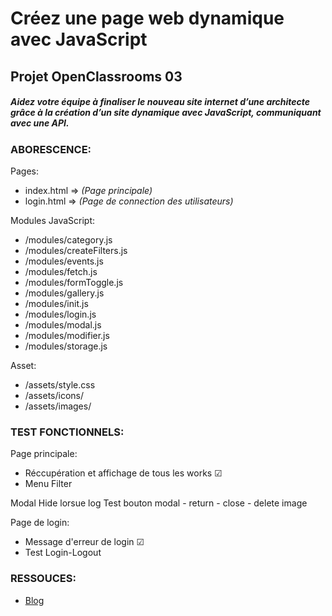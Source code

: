 # Créez une page web dynamique avec JavaScript
## Projet OpenClassrooms 03

##### *Aidez votre équipe à finaliser le nouveau site internet d’une architecte grâce à la création d’un site dynamique avec JavaScript, communiquant avec une API.*

### ABORESCENCE:
Pages:
- index.html => *(Page principale)* 
- login.html => *(Page de connection des utilisateurs)*

Modules JavaScript: 
- /modules/category.js
- /modules/createFilters.js
- /modules/events.js
- /modules/fetch.js
- /modules/formToggle.js
- /modules/gallery.js
- /modules/init.js
- /modules/login.js
- /modules/modal.js
- /modules/modifier.js
- /modules/storage.js

Asset:
- /assets/style.css
- /assets/icons/
- /assets/images/

### TEST FONCTIONNELS: 
Page principale:
- Réccupération et affichage de tous les works ☑ 
- Menu Filter 

Modal
    Hide lorsue log
    Test bouton modal 
        - return
        - close
        - delete image

Page de login:
- Message d'erreur de login ☑ 
- Test Login-Logout


### RESSOUCES:
- [Blog](https://blog.positive-link.net/oc_projet03)

